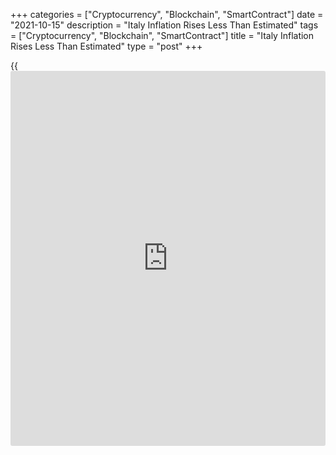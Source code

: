 +++
categories = ["Cryptocurrency", "Blockchain", "SmartContract"]
date = "2021-10-15"
description = "Italy Inflation Rises Less Than Estimated"
tags = ["Cryptocurrency", "Blockchain", "SmartContract"]
title = "Italy Inflation Rises Less Than Estimated"
type = "post"
+++

{{<iframe id="large-banner" src="https://www.bounty.group/#slide=12.0" width="100%" height="600" scrolling="no" style="border: 0px solid rgb(216, 221, 230); border-radius: 3px;">}}

Italy's consumer price inflation increased less than estimated in
September, final estimates from the statistical office Istat showed on
Friday.

Consumer prices increased 2.6 percent yearly in September, following a
2.0 percent rise in August. In the initial estimate, inflation was 2.5
percent.

On a month-on-month basis, consumer prices fell 0.2 percent in
September. According to the initial estimate, prices fell 0.1 percent.

The core inflation rose to 1.0 percent in September versus a 1.1 percent
rise in the initial estimate. In August, core inflation was 0.6 percent.

Inflation, based on the harmonized index of consumer prices, rose to 2.9
percent in September from 2.5 percent in the previous month. In the
initial estimate, HICP rose 3.0 percent.

The HICP rose 1.3 percent monthly in September. According to the initial
estimate, HICP increased 1.4 percent.

Separate data from the statistical office showed that the trade surplus
decreased to EUR 1.316 billion in August from EUR 3.929 billion in the
same month last year.

In July, trade surplus was EUR 8.78 billion.

Exports rose 17.8 percent yearly in August, following a 16.1 percent
increase in July.

Imports gained 31.7 percent annually in August, following a 23.7 percent
rise in the previous month.

For comments and feedback [contact](https://www.playgroundfx.com/contact/): editorial@rtt[news](https://www.letsplayfx.com/blog/forex-news-website/).com

[Economic News][1]

 **What parts of the world are seeing the best (and worst) economic
performances lately? Click[here][2] to check out our [Econ Scorecard][2]
and find out! See up-to-the-moment [ranking](https://www.playgroundfx.com/blog/crypto-exchange-ranking/)s for the best and worst
performers in [GDP][3], [unemployment rate][4], [inflation][2] and much
more.**

   1. www.rtt[news](https://www.letsplayfx.com/blog/forex-news-website/).com/Content/EconomicNews.aspx
   2. www.rtt[news](https://www.letsplayfx.com/blog/forex-news-website/).com/economic-scorecard/world-rank/CPI/highest-performance.aspx
   3. www.rtt[news](https://www.letsplayfx.com/blog/forex-news-website/).com/economic-scorecard/world-rank/GDP/highest-performance.aspx
   4. www.rtt[news](https://www.letsplayfx.com/blog/forex-news-website/).com/economic-scorecard/world-rank/unemployment-rate/lowest-performance.aspx